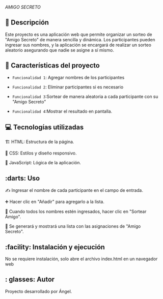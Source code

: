 <em> AMIGO SECRETO </em>

## :pushpin: Descripción

Este proyecto es una aplicación web que permite organizar un sorteo de "Amigo Secreto" de manera sencilla y dinámica. Los participantes pueden ingresar sus nombres, y la aplicación se encargará de realizar un sorteo aleatorio asegurando que nadie se asigne a sí mismo.

## :hammer: Características del proyecto

- `Funcionalidad 1`: Agregar nombres de los participantes
  
- `Funcionalidad 2`: Eliminar participantes si es necesario
  
- `Funcionalidad 3`:Sortear de manera aleatoria a cada participante con su "Amigo Secreto"
  
- `Funcionalidad 4`:Mostrar el resultado en pantalla.

## :computer: Tecnologías utilizadas

🏗️ HTML: Estructura de la página.

🎨 CSS: Estilos y diseño responsivo.

🧠 JavaScript: Lógica de la aplicación.

## :darts: Uso

✍️ Ingresar el nombre de cada participante en el campo de entrada.

➕ Hacer clic en "Añadir" para agregarlo a la lista.

🎲 Cuando todos los nombres estén ingresados, hacer clic en "Sortear Amigo".

📜 Se generará y mostrará una lista con las asignaciones de "Amigo Secreto".

## :facility: Instalación y ejecución

No se requiere instalación, solo abre el archivo index.html en un navegador web

## : glasses: Autor

Proyecto desarrollado por Ángel.
